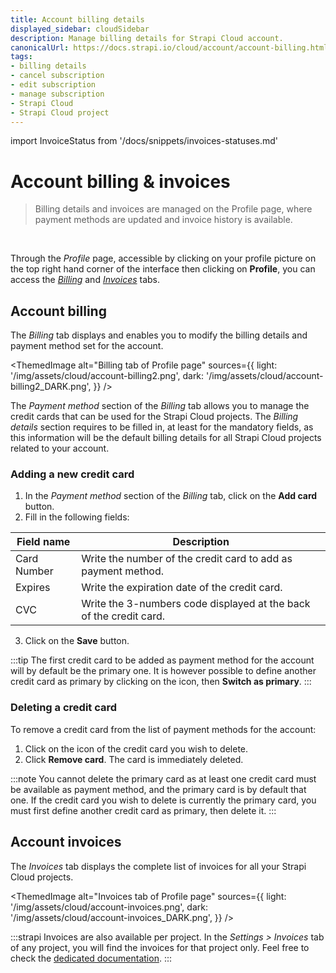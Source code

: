 ```yaml
---
title: Account billing details
displayed_sidebar: cloudSidebar
description: Manage billing details for Strapi Cloud account.
canonicalUrl: https://docs.strapi.io/cloud/account/account-billing.html
tags:
- billing details
- cancel subscription
- edit subscription
- manage subscription
- Strapi Cloud
- Strapi Cloud project
---
```


import InvoiceStatus from '/docs/snippets/invoices-statuses.md'

# Account billing & invoices

> Billing details and invoices are managed on the Profile page, where payment methods are updated and invoice history is available.
<br/>

Through the *Profile* page, accessible by clicking on your profile picture on the top right hand corner of the interface then clicking on **Profile**, you can access the [<Icon name="credit-card" /> *Billing*](#account-billing) and [<Icon name="invoice" /> *Invoices*](#account-invoices) tabs.

## Account billing

The <Icon name="credit-card" /> *Billing* tab displays and enables you to modify the billing details and payment method set for the account.

<ThemedImage
  alt="Billing tab of Profile page"
  sources={{
      light: '/img/assets/cloud/account-billing2.png',
      dark: '/img/assets/cloud/account-billing2_DARK.png',
    }}
/>

The *Payment method* section of the <Icon name="credit-card" /> *Billing* tab allows you to manage the credit cards that can be used for the Strapi Cloud projects. The *Billing details* section requires to be filled in, at least for the mandatory fields, as this information will be the default billing details for all Strapi Cloud projects related to your account.

### Adding a new credit card

1. In the *Payment method* section of the <Icon name="credit-card" /> *Billing* tab, click on the **Add card** button.
2. Fill in the following fields:

| Field name | Description |
| --- | --- |
| Card Number | Write the number of the credit card to add as payment method. |
| Expires | Write the expiration date of the credit card. |
| CVC | Write the 3-numbers code displayed at the back of the credit card. |

3. Click on the **Save** button.

:::tip
The first credit card to be added as payment method for the account will by default be the primary one. It is however possible to define another credit card as primary by clicking on the <Icon name="dots-three-outline" /> icon, then **Switch as primary**.
:::

### Deleting a credit card

To remove a credit card from the list of payment methods for the account:

1. Click on the <Icon name="dots-three-outline" /> icon of the credit card you wish to delete.
2. Click **Remove card**. The card is immediately deleted.

:::note
You cannot delete the primary card as at least one credit card must be available as payment method, and the primary card is by default that one. If the credit card you wish to delete is currently the primary card, you must first define another credit card as primary, then delete it.
:::

## Account invoices

The <Icon name="invoice" /> *Invoices* tab displays the complete list of invoices for all your Strapi Cloud projects.

<ThemedImage
  alt="Invoices tab of Profile page"
  sources={{
      light: '/img/assets/cloud/account-invoices.png',
      dark: '/img/assets/cloud/account-invoices_DARK.png',
    }}
/>

<InvoiceStatus components={props.components} />

:::strapi Invoices are also available per project.
In the *Settings > Invoices* tab of any project, you will find the invoices for that project only. Feel free to check the [dedicated documentation](/cloud/projects/settings#invoices).
:::
